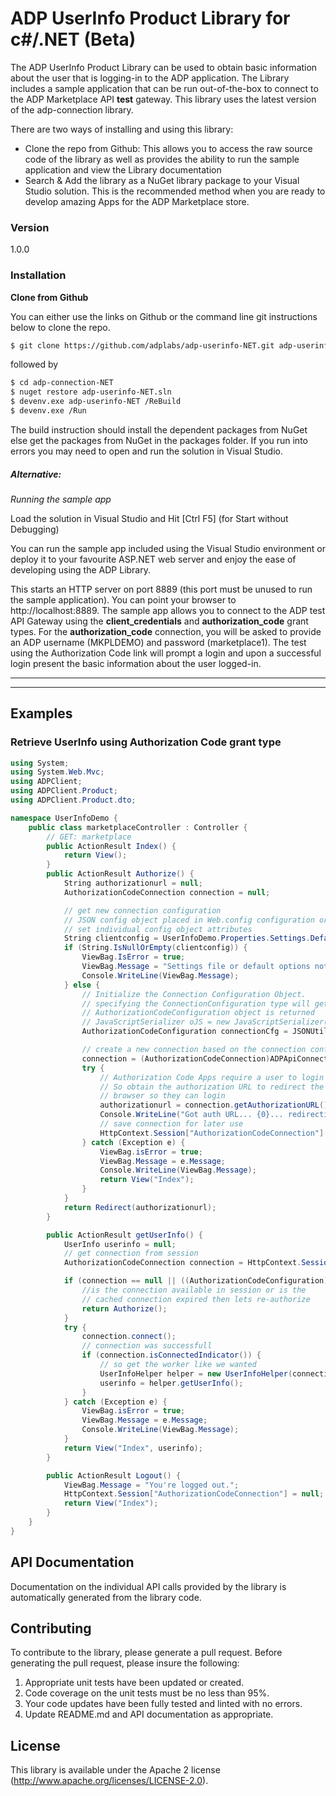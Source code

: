 # ADP UserInfo Product Library for c#/.NET (Beta)

The ADP UserInfo Product Library can be used to obtain basic information about the user that is logging-in to the ADP application. The Library includes a sample application that can be run out-of-the-box to connect to the ADP Marketplace API **test** gateway. This library uses the latest version of the adp-connection library.

There are two ways of installing and using this library:

  - Clone the repo from Github: This allows you to access the raw source code of the library as well as provides the ability to run the sample application and view the Library documentation
  - Search & Add the library as a NuGet library package to your Visual Studio solution. This is the recommended method when you are ready to develop amazing Apps for the ADP Marketplace store.

### Version
1.0.0

### Installation

**Clone from Github**

You can either use the links on Github or the command line git instructions below to clone the repo.

```sh
$ git clone https://github.com/adplabs/adp-userinfo-NET.git adp-userinfo-NET
```

followed by

```sh
$ cd adp-connection-NET
$ nuget restore adp-userinfo-NET.sln
$ devenv.exe adp-userinfo-NET /ReBuild
$ devenv.exe /Run
```

The build instruction should install the dependent packages from NuGet else get the packages from NuGet in the packages folder. If you run into errors you may need to open and run the solution in Visual Studio.

##### Alternative: 
*Running the sample app*

Load the solution in Visual Studio and Hit [Ctrl F5] (for Start without Debugging)

You can run the sample app included using the Visual Studio environment or deploy it to your favourite ASP.NET web server and enjoy the ease of developing using the ADP Library.

This starts an HTTP server on port 8889 (this port must be unused to run the sample application). You can point your browser to http://localhost:8889. The sample app allows you to connect to the ADP test API Gateway using the **client_credentials** and **authorization_code** grant types. For the **authorization_code** connection, you will be asked to provide an ADP username (MKPLDEMO) and password (marketplace1). The test using the Authorization Code link will prompt a login and upon a successful login present the basic information about the user logged-in.

***

***

## Examples

### Retrieve UserInfo using Authorization Code grant type

```c#
using System;
using System.Web.Mvc;
using ADPClient;
using ADPClient.Product;
using ADPClient.Product.dto;

namespace UserInfoDemo {
    public class marketplaceController : Controller {
        // GET: marketplace
        public ActionResult Index() {
            return View();
        }
        public ActionResult Authorize() {
            String authorizationurl = null;
            AuthorizationCodeConnection connection = null;

            // get new connection configuration
            // JSON config object placed in Web.config configuration or
            // set individual config object attributes
            String clientconfig = UserInfoDemo.Properties.Settings.Default.AuthorizationCodeConfiguration; 
            if (String.IsNullOrEmpty(clientconfig)) {
                ViewBag.IsError = true;
                ViewBag.Message = "Settings file or default options not available.";
                Console.WriteLine(ViewBag.Message);
            } else {
                // Initialize the Connection Configuration Object.
                // specifying the ConnectionConfiguration type will get back the right ConnectionConfiguration type object.
                // AuthorizationCodeConfiguration object is returned
                // JavaScriptSerializer oJS = new JavaScriptSerializer();
                AuthorizationCodeConfiguration connectionCfg = JSONUtil.Deserialize<AuthorizationCodeConfiguration>(clientconfig);

                // create a new connection based on the connection configuration object provided
                connection = (AuthorizationCodeConnection)ADPApiConnectionFactory.createConnection(connectionCfg);
                try {
                    // Authorization Code Apps require a user to login to ADP
                    // So obtain the authorization URL to redirect the user's
                    // browser so they can login
                    authorizationurl = connection.getAuthorizationURL();
                    Console.WriteLine("Got auth URL... {0}... redirecting", authorizationurl);
                    // save connection for later use
                    HttpContext.Session["AuthorizationCodeConnection"] = connection;
                } catch (Exception e) {
                    ViewBag.isError = true;
                    ViewBag.Message = e.Message;
                    Console.WriteLine(ViewBag.Message);
                    return View("Index");
                }
            }
            return Redirect(authorizationurl);
        }

        public ActionResult getUserInfo() {
            UserInfo userinfo = null;
            // get connection from session
            AuthorizationCodeConnection connection = HttpContext.Session["AuthorizationCodeConnection"] as AuthorizationCodeConnection;

            if (connection == null || ((AuthorizationCodeConfiguration)connection.connectionConfiguration).authorizationCode == null) {
                //is the connection available in session or is the 
                // cached connection expired then lets re-authorize
                return Authorize();
            }
            try {
                connection.connect();
                // connection was successfull 
                if (connection.isConnectedIndicator()) {
                    // so get the worker like we wanted
                    UserInfoHelper helper = new UserInfoHelper(connection, null);
                    userinfo = helper.getUserInfo();
                }
            } catch (Exception e) {
                ViewBag.isError = true;
                ViewBag.Message = e.Message;
                Console.WriteLine(ViewBag.Message);
            }
            return View("Index", userinfo);
        }

        public ActionResult Logout() {
            ViewBag.Message = "You're logged out.";
            HttpContext.Session["AuthorizationCodeConnection"] = null;
            return View("Index");
        }
    }
}
```

## API Documentation ##

Documentation on the individual API calls provided by the library is automatically generated from the library code.

 
## Contributing ##

To contribute to the library, please generate a pull request. Before generating the pull request, please insure the following:

1. Appropriate unit tests have been updated or created.
2. Code coverage on the unit tests must be no less than 95%.
3. Your code updates have been fully tested and linted with no errors.
4. Update README.md and API documentation as appropriate.
 
## License ##

This library is available under the Apache 2 license (http://www.apache.org/licenses/LICENSE-2.0).

